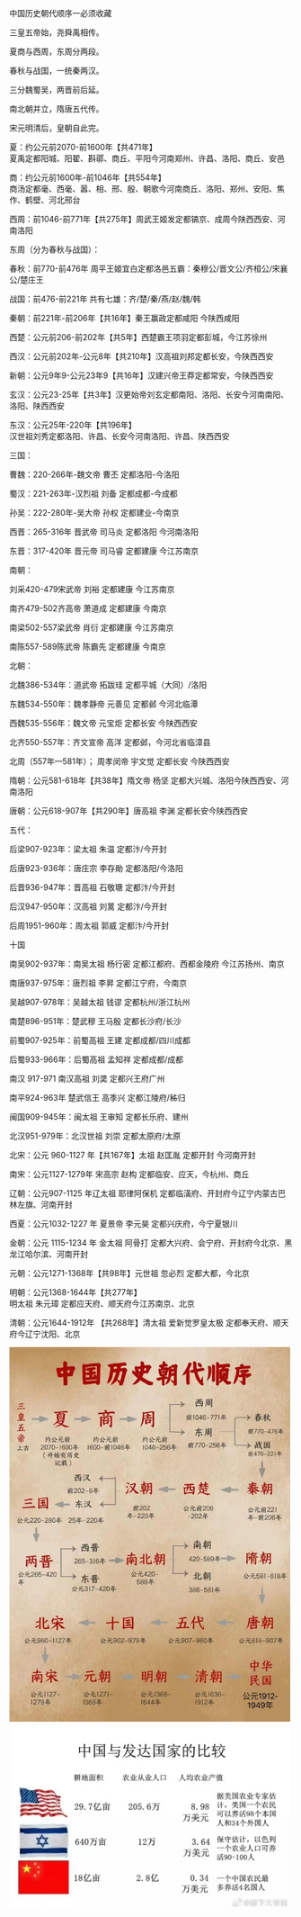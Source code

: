 中国历史朝代顺序一必须收藏

三皇五帝始，尧舜禹相传。

夏商与西周，东周分两段。

春秋与战国，一统秦两汉。

三分魏蜀吴，两晋前后延。

南北朝并立，隋唐五代传。

宋元明清后，皇朝自此完。



夏：约公元前2070-前1600年【共471年】  
夏禹定都阳城、阳翟、斟鄩、商丘、平阳今河南郑州、许昌、洛阳、商丘、安邑


商：约公元前1600年-前1046年【共554年】  
商汤定都毫、西毫、嚣、相、邢、殷、朝歌今河南商丘、洛阳、郑州、安阳、焦作、鹤壁、河北邢台


西周：前1046-前771年【共275年】周武王姬发定都镐京、成周今陕西西安、河南洛阳


东周（分为春秋与战国）：

春秋：前770-前476年 周平王姬宜白定都洛邑五霸：秦穆公/晋文公/齐桓公/宋襄公/楚庄王

战国：前476-前221年 共有七雄：齐/楚/秦/燕/赵/魏/韩


秦朝：前221年-前206年【共16年】秦王赢政定都咸阳 今陕西咸阳


西楚：公元前206-前202年【共5年】西楚霸王项羽定都彭城，今江苏徐州


西汉：公元前202年-公元8年【共210年】汉高祖刘邦定都长安，今陕西西安


新朝：公元9年9-公元23年9【共16年】汉建兴帝王莽定都常安，今陕西西安


玄汉：公元23-25年【共3年】汉更始帝刘玄定都南阳、洛阳、长安今河南南阳、洛阳、陕西西安


东汉：公元25年-220年【共196年】  
汉世祖刘秀定都洛阳、许昌、长安今河南洛阳、许昌、陕西西安


三国：

曹魏：220-266年-魏文帝 曹丕 定都洛阳-今洛阳

蜀汉：221-263年-汉烈祖 刘备 定都成都-今成都

孙吴：222-280年-吴大帝 孙权 定都建业-今南京


西晋：265-316年 晋武帝 司马炎 定都洛阳 今河南洛阳


东晋：317-420年 晋元帝 司马睿 定都建康 今江苏南京



南朝：

刘采420-479宋武帝 刘裕 定都建康 今江苏南京

南齐479-502齐高帝 萧道成 定都建康 今南京

南梁502-557梁武帝 肖衍 定都建康 今江苏南京

南陈557-589陈武帝 陈霸先 定都建康 今南京


北朝：

北魏386-534年：道武帝 拓跋珪 定都平城（大同）/洛阳

东魏534-550年：魏孝静帝 元善见 定都邺 今河北临潭

西魏535-556年：魏文帝 元宝炬 定都长安 今陕西西安

北齐550-557年：齐文宣帝 高洋 定都邺，今河北省临漳县

北周（557年—581年）； 周孝闵帝 宇文觉 定都长安 今陕西西安


隋朝：公元581-618年【共38年】隋文帝 杨坚 定都大兴城、洛阳今陕西西安、河南洛阳


唐朝：公元618-907年【共290年】唐高祖 李渊 定都长安今陕西西安


五代：

后梁907-923年：梁太祖 朱温 定都汴/今开封

后唐923-936年：唐庄宗 李存勛 定都洛阳/今洛阳

后晋936-947年：晋高祖 石敬瑭 定都汴/今开封

后汉947-950年：汉高祖 刘暠 定都汴/今开封

后周1951-960年：周太祖 郭威 定都汴/今开封


十国

南吴902-937年：南吴太祖 杨行密 定都江都府、西都金陵府 今江苏扬州、南京

南唐937-975年：唐烈祖 李昇 定都江宁府，今南京

吴越907-978年：吴越太祖 钱谬 定都杭州/浙江杭州

南楚896-951年：楚武穆 王马殷 定都长沙府/长沙

前蜀907-925年：前蜀高祖 王建 定都成都/四川成都

后蜀933-966年：后蜀高祖 孟知祥 定都成都/成都

南汉 917-971 南汉高祖 刘䶮 定都兴王府广州

南平924-963年 楚武信王 高季兴 定都江陵府/秭归

闽国909-945年：闽太祖 王审知 定都长乐府、建州

北汉951-979年：北汉世祖 刘崇 定都太原府/太原


北宋：公元 960-1127 年【共167年】太祖 赵匡胤 定都开封 今河南开封


南宋：公元1127-1279年 宋高宗 赵构 定都临安、应天，今杭州、商丘


辽朝：公元907-1125 年辽太祖 耶律阿保机 定都临潢府、开封府今辽宁内蒙古巴林左旗、河南开封


西夏：公元1032-1227 年 夏景帝 李元昊 定都兴庆府，今宁夏银川


金朝：公元 1115-1234 年 金太祖 阿骨打 定都大兴府、会宁府、开封府今北京、黑龙江哈尔滨、河南开封


元朝：公元1271-1368年【共98年】元世祖 忽必烈 定都大都，今北京


明朝：公元1368-1644年【共277年】  
明太祖 朱元璋 定都应天府、顺天府今江苏南京、北京


清朝：公元1644-1912年 【共268年】清太祖 爱新觉罗皇太极 定都奉天府、顺天府今辽宁沈阳、北京

<img width="500" src="image/中国历朝顺序.jpeg"/>

<img width="500" src="image/世界农业对比.jpeg"/>
